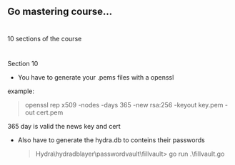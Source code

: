 ## Go mastering course...
#
10 sections of the course

#


##

Section 10 
- You have to generate your .pems files with a openssl 

example: 
  > openssl rep x509 -nodes -days 365 -new rsa:256 -keyout key.pem -out cert.pem 

365 day is valid the news key and cert


- Also have to generate the hydra.db to conteins their passwords 
  > Hydra\hydradblayer\passwordvault\fillvault> go run .\fillvault.go 

## 
